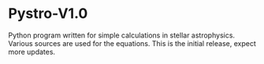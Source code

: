# Pystro-V1.0

Python program written for simple calculations in stellar astrophysics. 
Various sources are used for the equations. 
This is the initial release, expect more updates. 
